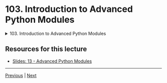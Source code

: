 # 103. Introduction to Advanced Python Modules

<details>
  <summary> 103. Introduction to Advanced Python Modules </summary>

-   [Notebook: 00-Collections-Module.ipynb](https://github.com/BloomTech-DS/Complete-Python-3-Bootcamp/blob/master/12-Advanced%20Python%20Modules/00-Collections-Module.ipynb)

-   [Codebase: 12-Advanced-Python-Modules](../../../codebase/python-camp/12-Advanced-Python-Modules)

</details> 


## Resources for this lecture

-   [Slides: 13 - Advanced Python Modules](https://docs.google.com/presentation/d/1I7VA4ImWpR-8Pg6jvDHx_SdbyLae6gQ-5RqhIUxEzek/edit#slide=id.p)



---

[Previous](./102_Generators-Homework-Solutions.md) | [Next](./104_Python-Collections-Module.md)
